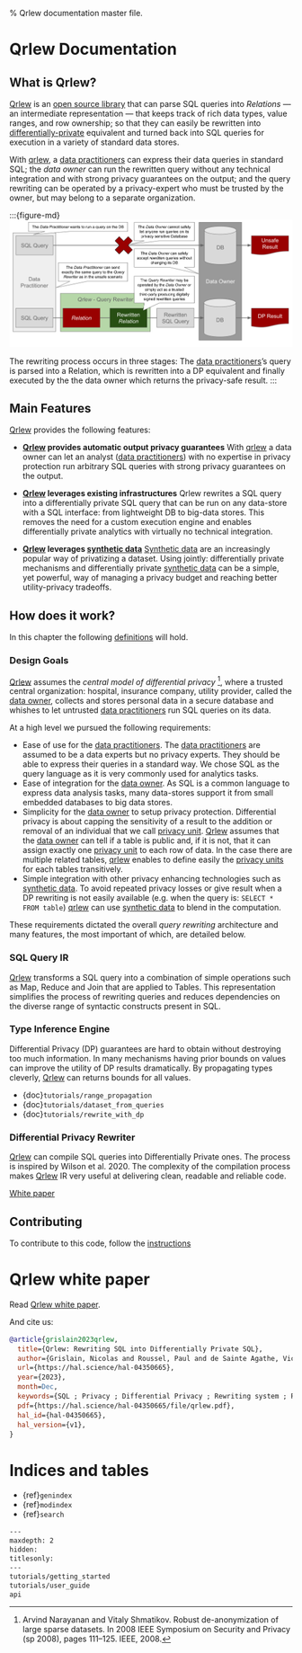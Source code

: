 % Qrlew documentation master file.

# Qrlew Documentation

## What is Qrlew?

[Qrlew](https://qrlew.github.io/) is an [open source library](https://github.com/Qrlew) that can parse SQL queries into
*Relations* — an intermediate representation — that keeps track of rich data types, value
ranges, and row ownership; so that they can easily be rewritten into [differentially-private](/definitions.md#differential-privacy-dp)
equivalent and turned back into SQL queries for execution in a variety of standard data
stores.

With [qrlew](https://qrlew.github.io/), a [data practitioners](/definitions.md#data-practitioner) can express their data queries in standard SQL; the *data
owner* can run the rewritten query without any technical integration and with strong privacy
guarantees on the output; and the query rewriting can be operated by a privacy-expert who
must be trusted by the owner, but may belong to a separate organization.

:::{figure-md}
![Qrlew](./_static/qrlew_process.svg)

The rewriting process occurs in three stages: The [data practitioners](/definitions.md#data-practitioner)’s query is parsed
into a Relation, which is rewritten into a DP equivalent and finally executed by the the data
owner which returns the privacy-safe result.
:::


## Main Features

[Qrlew](https://qrlew.github.io/) provides the following features:

* **[Qrlew](https://qrlew.github.io/) provides automatic output privacy guarantees** With [qrlew](https://qrlew.github.io/) a data owner can let
an analyst ([data practitioners](/definitions.md#data-practitioner)) with no expertise in privacy protection run arbitrary SQL
queries with strong privacy guarantees on the output.

* **[Qrlew](https://qrlew.github.io/) leverages existing infrastructures** Qrlew rewrites a SQL query into a differentially
private SQL query that can be run on any data-store with a SQL interface: from lightweight
DB to big-data stores. This removes the need for a custom execution engine and enables
differentially private analytics with virtually no technical integration.

* **[Qrlew](https://qrlew.github.io/) leverages [synthetic data](/definitions.md#synthetic-data-sd)** [Synthetic data](/definitions.md#synthetic-data-sd) are an increasingly popular way of privatizing a dataset. Using jointly: differentially
private mechanisms and differentially private [synthetic data](/definitions.md#synthetic-data-sd) can be a simple, yet powerful,
way of managing a privacy budget and reaching better utility-privacy tradeoffs.

## How does it work?

In this chapter the following [definitions](/definitions.md) will hold.

### Design Goals


[Qrlew](https://qrlew.github.io/) assumes the *central model of differential privacy* [^1], where a trusted central organization: hospital, insurance company, utility provider, called the [data owner](/definitions.md#data-owner), collects and stores personal data in a secure database and whishes to let untrusted [data practitioners](/definitions.md#data-practitioner) run SQL queries on its data.

[^1]: Arvind Narayanan and Vitaly Shmatikov. Robust de-anonymization of large sparse datasets. In 2008 IEEE Symposium on Security and Privacy (sp 2008), pages 111–125. IEEE, 2008.

At a high level we pursued the following requirements:

* Ease of use for the [data practitioners](#data-practitioner). The [data practitioners](#data-practitioner) are assumed to be a data experts but no privacy experts. They should be able to express their queries in a standard way. We chose SQL as the query language as it is very commonly used for analytics tasks.
* Ease of integration for the [data owner](/definitions.md#data-owner). As SQL is a common language to express data analysis tasks, many data-stores support it from small embedded databases to big data stores.
* Simplicity for the [data owner](/definitions.md#data-owner) to setup privacy protection. Differential privacy is about capping the sensitivity of a result to the addition or removal of an individual that we call [privacy unit](/definitions.md#datasets-and-privacy-units-pu). [Qrlew](https://qrlew.github.io/) assumes that the [data owner](/definitions.md#data-owner) can tell if a table is public and, if it is not, that it can assign exactly one [privacy unit](/definitions.md#datasets-and-privacy-units-pu) to each row of data. In the case there are multiple related tables, [qrlew](https://qrlew.github.io/) enables to define easily the [privacy units](/definitions.md#datasets-and-privacy-units-pu) for each tables transitively.
* Simple integration with other privacy enhancing technologies such as [synthetic data](/definitions.md#synthetic-data-sd). To avoid repeated privacy losses or give result when a DP rewriting is not easily available (e.g. when the query is: `SELECT * FROM table`) [qrlew](https://qrlew.github.io/) can use [synthetic data](/definitions.md#synthetic-data-sd) to blend in the computation.

These requirements dictated the overall *query rewriting* architecture and many features, the most important of which, are detailed below.

### SQL Query IR
[Qrlew](https://qrlew.github.io/) transforms a SQL query into a combination of simple operations such as Map, Reduce and Join that are applied to Tables. This representation simplifies the process of rewriting queries and reduces dependencies on the diverse range of syntactic constructs present in SQL.

### Type Inference Engine
Differential Privacy (DP) guarantees are hard to obtain without destroying too much information. In many mechanisms having prior bounds on values can improve the utility of DP results dramatically. By propagating types cleverly, [Qrlew](https://qrlew.github.io/) can returns bounds for all values.

- {doc}`tutorials/range_propagation`
- {doc}`tutorials/dataset_from_queries`
- {doc}`tutorials/rewrite_with_dp`

### Differential Privacy Rewriter
[Qrlew](https://qrlew.github.io/) can compile SQL queries into Differentially Private ones. The process is inspired by Wilson et al. 2020. The complexity of the compilation process makes [Qrlew](https://qrlew.github.io/) IR very useful at delivering clean, readable and reliable code.

[White paper](https://hal.science/hal-04350665v1/document)

## Contributing

To contribute to this code, follow the [instructions](contributing)

# Qrlew white paper

Read [Qrlew white paper](https://hal.science/hal-04350665v1/file/qrlew.pdf).

And cite us:
```bibtex
@article{grislain2023qrlew,
  title={Qrlew: Rewriting SQL into Differentially Private SQL},
  author={Grislain, Nicolas and Roussel, Paul and de Sainte Agathe, Victoria},
  url={https://hal.science/hal-04350665},
  year={2023},
  month=Dec,
  keywords={SQL ; Privacy ; Differential Privacy ; Rewriting system ; Rust ; Privacy Enhancing Technology ; Privacy by Design},
  pdf={https://hal.science/hal-04350665/file/qrlew.pdf},
  hal_id={hal-04350665},
  hal_version={v1},
}
```

# Indices and tables

- {ref}`genindex`
- {ref}`modindex`
- {ref}`search`

```{toctree}
---
maxdepth: 2
hidden:
titlesonly:
---
tutorials/getting_started
tutorials/user_guide
api
```